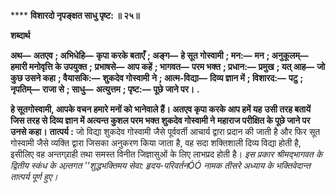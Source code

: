 **** **विशारदो नृपङ्क्षत साधु पृष्ट: ॥ २५॥** 

**शब्दार्थ** 

**अथ—** **अतएव** **; अभिधेहि—** **कृपा करके बताएँ** **; अङ्ग—** **हे सूत गोस्वामी** **; मन:—** **मन** **; अनुकूलम्—** **हमारी मनोवृत्ति के उपयुक्त** **;** **प्रभाषसे—** **आप कहें** **; भागवत—** **परम भक्त** **; प्रधान:—** **प्रमुख** **; यत् आह—** **जो कुछ उसने कहा** **; वैयासकि:—** **शुकदेव गोस्वामी** **ने** **; आत्म-विद्या—** **दिव्य ज्ञान में** **; विशारद:—** **पटु** **; नृपतिम्—** **राजा से** **; साधु—** **अत्युत्तम** **; पृष्ट:—** **पूछे जाने पर।** **.** 

**हे सूतगोस्वामी, आपके वचन हमारे मनों को भानेवाले हैं। अतएव कृपा करके आप हमें यह** **उसी तरह बतायें जिस तरह से दिव्य ज्ञान में अत्यन्त कुशल परम भक्त शुकदेव गोस्वामी ने** **महाराज परीक्षित के पूछे जाने पर उनसे कहा।** **तात्पर्य :** जो विद्या शुकदेव गोस्वामी जैसे पूर्ववर्ती आचार्य द्वारा प्रदान की जाती है और फिर सूत गोस्वामी जैसे व्यक्ति द्वारा जिसका अनुकरण किया जाता है, वह सदा शक्तिशाली दिव्य विद्या होती है, इसीलिए वह अन्तग्र्राही तथा समस्त विनीत जिज्ञासुओं के लिए लाभप्रद होती है। *इस प्रकार श्रीमद्भागवत के द्वितीय स्कंध के अन्र्तगत ''शुद्धभक्तिमय सेवा: हृदय-परिवर्तनÓÓ* *नामक तीसरे अध्याय के भक्तिवेदान्त तात्पर्य पूर्ण हुए।* 
